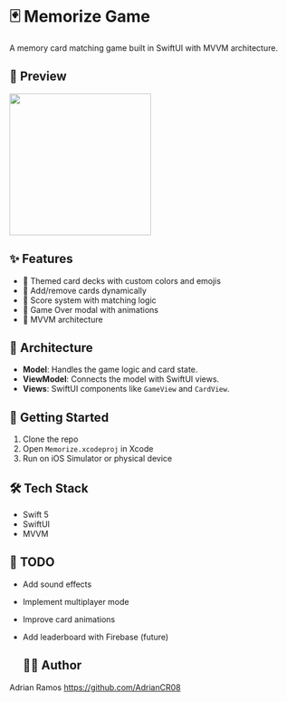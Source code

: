 # 🃏 Memorize Game
A memory card matching game built in SwiftUI with MVVM architecture.

## 📱 Preview
<img src="screenshots/home.png" width="250"/>

## ✨ Features

- 🎨 Themed card decks with custom colors and emojis
- 🔄 Add/remove cards dynamically
- 🎯 Score system with matching logic
- 🎉 Game Over modal with animations
- 🧠 MVVM architecture

## 🧱 Architecture

- **Model**: Handles the game logic and card state.
- **ViewModel**: Connects the model with SwiftUI views.
- **Views**: SwiftUI components like `GameView` and `CardView`.

## 🚀 Getting Started

1. Clone the repo
2. Open `Memorize.xcodeproj` in Xcode
3. Run on iOS Simulator or physical device


## 🛠️ Tech Stack

- Swift 5
- SwiftUI
- MVVM


## 🔧 TODO

- Add sound effects
- Implement multiplayer mode
- Improve card animations
- Add leaderboard with Firebase (future)

  ## 👨‍💻 Author

Adrian Ramos 
https://github.com/AdrianCR08
